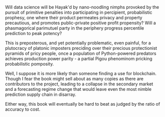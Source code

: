

Will data science will be Hayak'd by nano-noodling nimphs 
provoked by the pursuit of primitive penalties into participating in percipient, probabilistic prophesy, one where their product
permeates privacy and property precautious, and promotes public-private positive profit propensity? Will a phasmagorical
parimutuel party in the periphery progress percentile prediction to peak potency? 

This is preposterous, and yet potentially problematic, even painful, for a plutocracy of platonic
imposters preciding over their precious protectionist pyramids of pricy people, once a population 
of Python-powered predators achieves production power parity - a partial Pigou phenominom pricking 
probabilistic pomposity.

Well, I suppose it is more likely than someone finding a use for blockchain. Though I fear the book might sell about as many
copies as there are contributors to the project, leading to a collapse in the secondary market and a forecasting
regime change that would leave even the most nimble prediction supply chain in disarray. 

Either way, this book will eventually be hard to beat as judged by the ratio of accuracy to cost.

